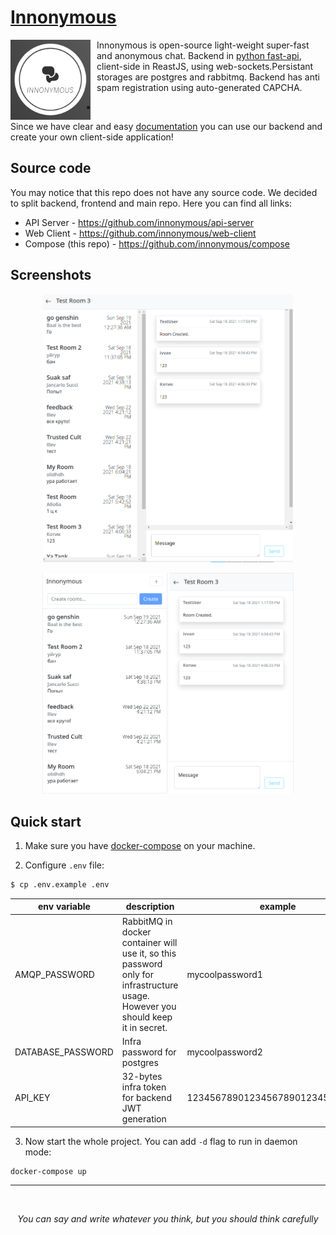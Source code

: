 # [Innonymous](https://innonymous.tk/)

<img src="images/logo.png" align="left" width=128 height=128 style="margin: 0px 10px 0px 0px"> Innonymous is open-source light-weight super-fast and anonymous chat. Backend in [python fast-api](https://fastapi.tiangolo.com/), client-side in ReastJS, using web-sockets.Persistant storages are postgres and rabbitmq. Backend has anti spam registration using auto-generated CAPCHA.


-


Since we have clear and easy [documentation](https://innonymous.tk/api/docs) you can use our backend and create your own client-side application! 

## Source code

You may notice that this repo does not have any source code. We decided to split backend, frontend and main repo. Here you can find all links:

+ API Server - https://github.com/innonymous/api-server
+ Web Client - https://github.com/innonymous/web-client
+ Compose (this repo) - https://github.com/innonymous/compose

## Screenshots

<p align="center">
<img src="images/app_example1.png" width="400px" />
</p>
<p align="center">

<img src="images/app_example2.png" width="200px" />
<img src="images/app_example3.png" width="198px" />
</p>


## Quick start

1. Make sure you have [docker-compose](https://docs.docker.com/compose/install/) on your machine.

2. Configure `.env` file:
```sh
$ cp .env.example .env
```
|env variable|description|example|
|--|--|--|
|AMQP_PASSWORD| RabbitMQ in docker container will use it, so this password only for infrastructure usage. However you should keep it in secret. |mycoolpassword1|
|DATABASE_PASSWORD| Infra password for postgres |mycoolpassword2|
|API_KEY| 32-bytes infra token for backend JWT generation |12345678901234567890123456789012|


3. Now start the whole project. You can add `-d` flag to run in daemon mode:

```sh
docker-compose up
```

<hr>
<br>

<center> 

*You can say and write whatever you think, but you should think carefully* 

</center>